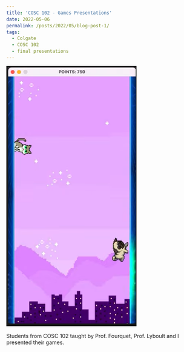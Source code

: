 ```yaml
---
title: 'COSC 102 - Games Presentations'
date: 2022-05-06
permalink: /posts/2022/05/blog-post-1/
tags:
  - Colgate
  - COSC 102
  - final presentations
---
```


[![Pug Game Run](/images/pug.png)](https://www.youtube.com/watch?v=BWPbHfyihHw)


Students from COSC 102 taught by Prof. Fourquet, Prof. Lyboult and I presented their games. 